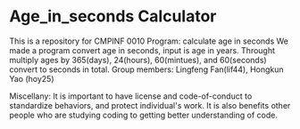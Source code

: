# Age_in_seconds Calculator
This is a repository for CMPINF 0010
Program: calculate age in seconds
We made a program convert age in seconds, input is age in years. Throught multiply ages by 365(days), 24(hours), 60(mintues), and 60(seconds) convert to seconds in total. 
Group members: Lingfeng Fan(lif44), Hongkun Yao (hoy25)


Miscellany:
It is important to have license and code-of-conduct to standardize behaviors, and protect individual's work. It is also benefits other people who are studying coding to getting better understanding of code.
